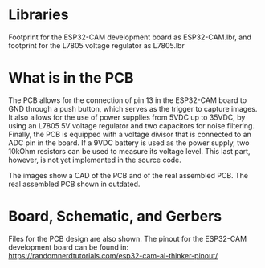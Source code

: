 # Libraries
Footprint for the ESP32-CAM development board as ESP32-CAM.lbr, and footprint for the L7805 voltage regulator as L7805.lbr

# What is in the PCB
The PCB allows for the connection of pin 13 in the ESP32-CAM board to GND through a push button, which serves as the trigger to capture images. It also allows for the use of power supplies from 5VDC up to 35VDC, by using an L7805 5V voltage regulator and two capacitors for noise filtering. Finally, the PCB is equipped with a voltage divisor that is connected to an ADC pin in the board. If a 9VDC battery is used as the power supply, two 10kOhm resistors can be used to measure its voltage level. This last part, however, is not yet implemented in the source code. 

The images show a CAD of the PCB and of the real assembled PCB. The real assembled PCB shown in outdated.

# Board, Schematic, and Gerbers
Files for the PCB design are also shown. The pinout for the ESP32-CAM development board can be found in: https://randomnerdtutorials.com/esp32-cam-ai-thinker-pinout/ 
